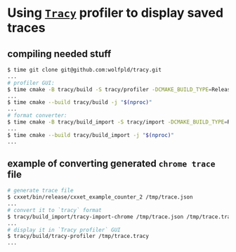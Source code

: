 # Using [`Tracy`](https://github.com/wolfpld/tracy) profiler to display saved traces

## compiling needed stuff

```bash
$ time git clone git@github.com:wolfpld/tracy.git
...
# profiler GUI:
$ time cmake -B tracy/build -S tracy/profiler -DCMAKE_BUILD_TYPE=Release -DLEGACY=ON
...
$ time cmake --build tracy/build -j "$(nproc)"
...
# format converter:
$ time cmake -B tracy/build_import -S tracy/import -DCMAKE_BUILD_TYPE=Release
...
$ time cmake --build tracy/build_import -j "$(nproc)"
...
```

## example of converting generated `chrome trace` file

```bash
# generate trace file
$ cxxet/bin/release/cxxet_example_counter_2 /tmp/trace.json
...
# convert it to `tracy` format
$ tracy/build_import/tracy-import-chrome /tmp/trace.json /tmp/trace.tracy
...
# display it in `Tracy profiler` GUI
$ tracy/build/tracy-profiler /tmp/trace.tracy
...
```
